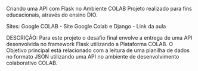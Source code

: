 Criando uma API com Flask no Ambiente COLAB
Projeto realizado para fins educacionais, através do ensino DIO.

Sites:
Google COLAB - Site
Google Colab e Django - Link da aula

DESCRIÇÃO:
Para este projeto o desafio final envolve a entrega de uma API desenvolvida no framework Flask utilizando a Plataforma COLAB. O Objetivo principal está relacionado com a leitura de uma planilha de dados no formato JSON utilizando uma API no ambiente de desenvolvimento colaborativo COLAB.
